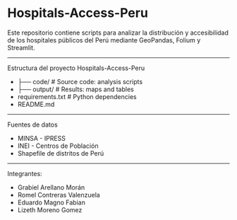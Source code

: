 # Hospitals-Access-Peru
Este repositorio contiene scripts para analizar la distribución y accesibilidad de los hospitales públicos del Perú mediante GeoPandas, Folium y Streamlit.

---
Estructura del proyecto
Hospitals-Access-Peru
* ├── code/              # Source code: analysis scripts
* ├── output/            # Results: maps and tables
* requirements.txt   # Python dependencies
* README.md

---
Fuentes de datos
* MINSA - IPRESS
* INEI - Centros de Población
* Shapefile de distritos de Perú

---
Integrantes:
* Grabiel Arellano Morán
* Romel Contreras Valenzuela
* Eduardo Magno Fabian
* Lizeth Moreno Gomez
